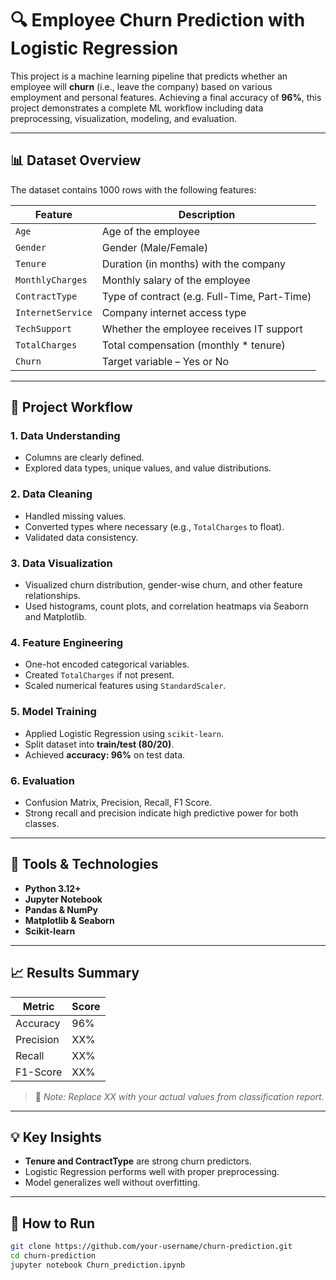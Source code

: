 # 🔍 Employee Churn Prediction with Logistic Regression

This project is a machine learning pipeline that predicts whether an employee will **churn** (i.e., leave the company) based on various employment and personal features. Achieving a final accuracy of **96%**, this project demonstrates a complete ML workflow including data preprocessing, visualization, modeling, and evaluation.

---

## 📊 Dataset Overview

The dataset contains 1000 rows with the following features:

| Feature           | Description |
|-------------------|-------------|
| `Age`             | Age of the employee |
| `Gender`          | Gender (Male/Female) |
| `Tenure`          | Duration (in months) with the company |
| `MonthlyCharges`  | Monthly salary of the employee |
| `ContractType`    | Type of contract (e.g. Full-Time, Part-Time) |
| `InternetService` | Company internet access type |
| `TechSupport`     | Whether the employee receives IT support |
| `TotalCharges`    | Total compensation (monthly * tenure) |
| `Churn`           | Target variable – Yes or No |

---

## 🔁 Project Workflow

### 1. **Data Understanding**
- Columns are clearly defined.
- Explored data types, unique values, and value distributions.

### 2. **Data Cleaning**
- Handled missing values.
- Converted types where necessary (e.g., `TotalCharges` to float).
- Validated data consistency.

### 3. **Data Visualization**
- Visualized churn distribution, gender-wise churn, and other feature relationships.
- Used histograms, count plots, and correlation heatmaps via Seaborn and Matplotlib.

### 4. **Feature Engineering**
- One-hot encoded categorical variables.
- Created `TotalCharges` if not present.
- Scaled numerical features using `StandardScaler`.

### 5. **Model Training**
- Applied Logistic Regression using `scikit-learn`.
- Split dataset into **train/test (80/20)**.
- Achieved **accuracy: 96%** on test data.

### 6. **Evaluation**
- Confusion Matrix, Precision, Recall, F1 Score.
- Strong recall and precision indicate high predictive power for both classes.

---

## 🤖 Tools & Technologies

- **Python 3.12+**
- **Jupyter Notebook**
- **Pandas & NumPy**
- **Matplotlib & Seaborn**
- **Scikit-learn**

---

## 📈 Results Summary

| Metric         | Score |
|----------------|-------|
| Accuracy       | 96%   |
| Precision      | XX%   |
| Recall         | XX%   |
| F1-Score       | XX%   |

> 📌 *Note: Replace XX with your actual values from classification report.*

---

## 💡 Key Insights

- **Tenure and ContractType** are strong churn predictors.
- Logistic Regression performs well with proper preprocessing.
- Model generalizes well without overfitting.

---

## 🚀 How to Run

```bash
git clone https://github.com/your-username/churn-prediction.git
cd churn-prediction
jupyter notebook Churn_prediction.ipynb

